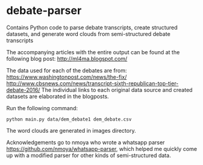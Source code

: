 # debate-parser
Contains Python code to parse debate transcripts, create structured datasets, and generate word clouds from semi-structured debate transcripts

The accompanying articles with the entire output can be found at the following blog post: http://ml4ma.blogspot.com/

The data used for each of the debates are from:
https://www.washingtonpost.com/news/the-fix/
http://www.cbsnews.com/news/transcript-sixth-republican-top-tier-debate-2016/
The individual links to each original data source and created datasets are elaborated in the blogposts.

Run the following command:
```
python main.py data/dem_debate1 dem_debate.csv
```
The word clouds are generated in images directory.

Acknowledgements go to nmoya who wrote a whatsapp parser https://github.com/nmoya/whatsapp-parser, which helped me quickly come up with a modified parser for other kinds of semi-structured data.

